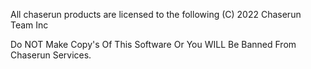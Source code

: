 All chaserun products are licensed to the following
(C) 2022 Chaserun Team Inc

Do NOT Make Copy's Of This Software Or You WILL
Be Banned From Chaserun Services.
